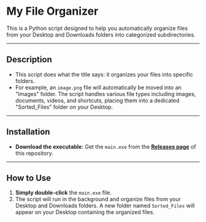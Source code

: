 # My File Organizer

This is a Python script designed to help you automatically organize files from your Desktop and Downloads folders into categorized subdirectories.

---

## Description

* This script does what the title says: it organizes your files into specific folders.
* For example, an `image.png` file will automatically be moved into an "Images" folder. The script handles various file types including images, documents, videos, and shortcuts, placing them into a dedicated "Sorted_Files" folder on your Desktop.

---

## Installation

* **Download the executable**: Get the `main.exe`  from the **[Releases page](https://github.com/1Akeno/FileAutoSorter/releases/tag/Main)** of this repository.

---

## How to Use

1.  **Simply double-click** the `main.exe` file.
2.  The script will run in the background and organize files from your Desktop and Downloads folders. A new folder named `Sorted_Files` will appear on your Desktop containing the organized files.
